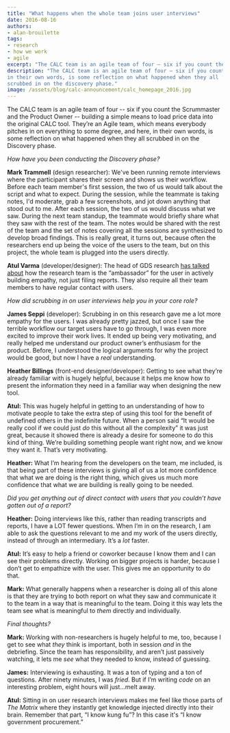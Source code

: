 ```yaml
---
title: "What happens when the whole team joins user interviews"
date: 2016-08-16
authors:
- alan-brouilette
tags:
- research
- how we work
- agile
excerpt: "The CALC team is an agile team of four — six if you count the Scrummaster and the Product Owner — building a simple means to load price data into the original CALC tool. They’re an Agile team, which means everybody pitches in on everything to some degree, and here, in their own words, is some reflection on what happened when they all scrubbed in on the discovery phase."
description: "The CALC team is an agile team of four — six if you count the Scrummaster and the Product Owner — building a simple means to load price data into the original CALC tool. They’re an Agile team, which means everybody pitches in on everything to some degree, and here,
in their own words, is some reflection on what happened when they all
scrubbed in on the discovery phase."
image: /assets/blog/calc-announcement/calc_homepage_2016.jpg
---
```

The CALC team is an agile team of four -- six if you count the
Scrummaster and the Product Owner -- building a simple means to load
price data into the original CALC tool. They’re an Agile team, which
means everybody pitches in on everything to some degree, and here, in
their own words, is some reflection on what happened when they all
scrubbed in on the Discovery phase.

*How have you been conducting the Discovery phase?*

**Mark Trammell** (design researcher): We've been running remote interviews where
the participant shares their screen and shows us their workflow. Before
each team member's first session, the two of us would talk about the
script and what to expect. During the session, while the teammate is
taking notes, I'd moderate, grab a few screenshots, and jot down
anything that stood out to me. After each session, the two of us would
discuss what we saw. During the next team standup, the teammate would
briefly share what they saw with the rest of the team. The notes would
be shared with the rest of the team and the set of notes covering all
the sessions are synthesized to develop broad findings. This is really
great, it turns out, because often the researchers end up being the
voice of the users to the team, but on this project, the whole team is
plugged into the users directly.

**Atul Varma** (developer/designer): The head of GDS research [has talked
about](https://gdsengagement.blog.gov.uk/2015/09/03/periscope-about-user-research-for-gov-uk/)
how the research team is the “ambassador” for the user in actively
building empathy, not just filing reports. They also require all their
team members to have regular contact with users.

*How did scrubbing in on user interviews help you in your core role?*

**James Seppi** (developer): Scrubbing in on this research gave me a lot more
empathy for the users. I was already pretty jazzed, but once I saw the
terrible workflow our target users have to go through, I was even more
excited to improve their work lives. It ended up being very motivating,
and really helped me understand our product owner’s enthusiasm for the
product. Before, I understood the logical arguments for why the project
would be good, but now I have a *real* understanding.

**Heather Billings** (front-end designer/developer): Getting to see what they’re
already familiar with is hugely helpful, because it helps me know how to
present the information they need in a familiar way when designing the
new tool.

**Atul:** This was hugely helpful in getting to an understanding of how
to motivate people to take the extra step of using this tool for the
benefit of undefined others in the indefinite future. When a person said
“It would be really cool if we could just *do* this without all the
complexity” it was just great, because it showed there is already a
desire for someone to do this kind of thing. We’re building something
people want right now, and we know they want it. That’s very motivating.

**Heather:** What I’m hearing from the developers on the team, me
included, is that being part of these interviews is giving all of us a
lot more confidence that what we are doing is the right thing, which
gives us much more confidence that what we are building is really going
to be needed.

*Did you get anything out of direct contact with users that you couldn’t
have gotten out of a report?*

**Heather:** Doing interviews like this, rather than reading transcripts
and reports, I have a LOT fewer questions. When I’m in on the research,
I am able to ask the questions relevant to me and my work of the users
directly, instead of through an intermediary. It’s a *lot* faster.

**Atul:** It’s easy to help a friend or coworker because I know them and
I can see their problems directly. Working on bigger projects is harder,
because I don’t get to empathize with the user. This gives me an
opportunity to do that.

**Mark:** What generally happens when a researcher is doing all of this
alone is that they are trying to both report on what they saw and
communicate it to the team in a way that is meaningful to the team.
Doing it this way lets the team see what is meaningful to *them*
directly and individually.

*Final thoughts?*

**Mark:** Working with non-researchers is hugely helpful to me, too,
because I get to see what *they* think is important, both in session
*and* in the debriefing. Since the team has responsibility, and aren’t
just passively watching, it lets me *see* what they needed to know,
instead of guessing.

**James:** Interviewing is exhausting. It was a ton of typing and a ton
of questions. After ninety minutes, I was *fried*. But if I’m writing
*code* on an interesting problem, eight hours will just...melt away.

**Atul:** Sitting in on user research interviews makes me feel like
those parts of _The Matrix_ where they instantly get knowledge injected
directly into their brain. Remember that part, “I know kung fu”? In
this case it's “I know government procurement.”
